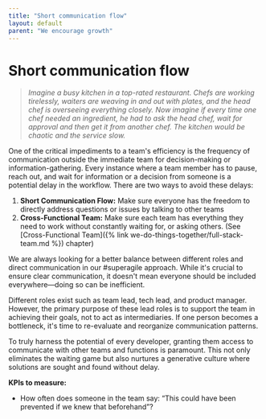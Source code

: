 ```yaml
---
title: "Short communication flow"
layout: default
parent: "We encourage growth"
---
```


# Short communication flow

> *Imagine a busy kitchen in a top-rated restaurant. Chefs are working tirelessly, waiters are weaving in and out with plates, and the head chef is overseeing everything closely. Now imagine if every time one chef needed an ingredient, he had to ask the head chef, wait for approval and then get it from another chef. The kitchen would be chaotic and the service slow.*

One of the critical impediments to a team's efficiency is the frequency of communication outside the immediate team for decision-making or information-gathering. Every instance where a team member has to pause, reach out, and wait for information or a decision from someone is a potential delay in the workflow.
There are two ways to avoid these delays:

1. **Short Communication Flow:** Make sure everyone has the freedom to directly address questions or issues by talking to other teams
2. **Cross-Functional Team:** Make sure each team has everything they need to work without constantly waiting for, or asking others. (See [Cross-Functional Team]({% link we-do-things-together/full-stack-team.md %}) chapter)

We are always looking for a better balance between different roles and direct communication in our #superagile approach. While it's crucial to ensure clear communication, it doesn't mean everyone should be included everywhere—doing so can be inefficient.

Different roles exist such as team lead, tech lead, and product manager. However, the primary purpose of these lead roles is to support the team in achieving their goals, not to act as intermediaries. If one person becomes a bottleneck, it's time to re-evaluate and reorganize communication patterns.

To truly harness the potential of every developer, granting them access to communicate with other teams and functions is paramount. This not only eliminates the waiting game but also nurtures a generative culture where solutions are sought and found without delay.

**KPIs to measure:**

- How often does someone in the team say: “This could have been prevented if we knew that beforehand”?
